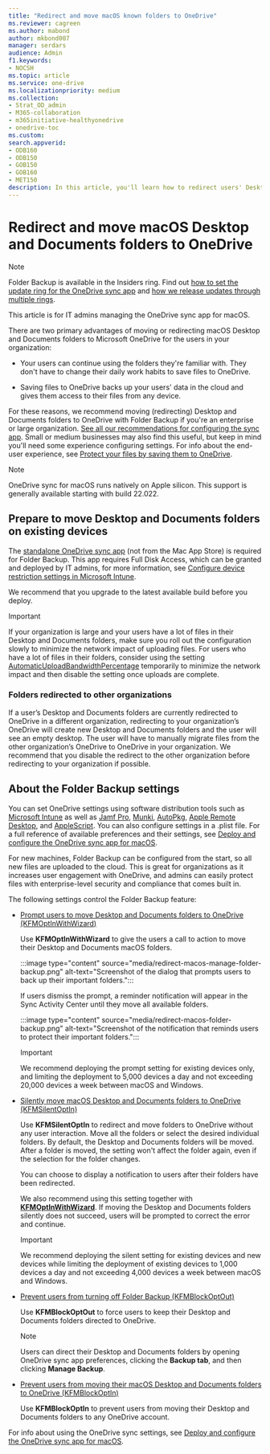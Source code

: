 ```yaml
---
title: "Redirect and move macOS known folders to OneDrive"
ms.reviewer: cagreen
ms.author: mabond
author: mkbond007
manager: serdars
audience: Admin
f1.keywords:
- NOCSH
ms.topic: article
ms.service: one-drive
ms.localizationpriority: medium
ms.collection: 
- Strat_OD_admin
- M365-collaboration
- m365initiative-healthyonedrive
- onedrive-toc
ms.custom:
search.appverid:
- ODB160
- ODB150
- GOB150
- GOB160
- MET150
description: In this article, you'll learn how to redirect users' Desktop and Documents folders to OneDrive on macOS using Folder Backup (Known Folder Move).
---
```

# Redirect and move macOS Desktop and Documents folders to OneDrive

> [!NOTE]
> Folder Backup is available in the Insiders ring. Find out [how to set the update ring for the OneDrive sync app](use-group-policy.md#set-the-sync-app-update-ring) and [how we release updates through multiple rings](sync-client-update-process.md#how-we-release-updates-through-multiple-rings).

This article is for IT admins managing the OneDrive sync app for macOS.
  
There are two primary advantages of moving or redirecting macOS Desktop and Documents folders to Microsoft OneDrive for the users in your organization:
  
- Your users can continue using the folders they're familiar with. They don't have to change their daily work habits to save files to OneDrive.

- Saving files to OneDrive backs up your users' data in the cloud and gives them access to their files from any device.

For these reasons, we recommend moving (redirecting) Desktop and Documents folders to OneDrive with Folder Backup if you're an enterprise or large organization. [See all our recommendations for configuring the sync app](ideal-state-configuration.md). Small or medium businesses may also find this useful, but keep in mind you'll need some experience configuring settings. For info about the end-user experience, see [Protect your files by saving them to OneDrive](https://support.office.com/article/d61a7930-a6fb-4b95-b28a-6552e77c3057).

> [!NOTE]
> OneDrive sync for macOS runs natively on Apple silicon. This support is generally available starting with build 22.022.

## Prepare to move Desktop and Documents folders on existing devices

The [standalone OneDrive sync app](https://support.microsoft.com/office/845dcf18-f921-435e-bf28-4e24b95e5fc0#OSVersion=Mac) (not from the Mac App Store) is required for Folder Backup. This app requires Full Disk Access, which can be granted and deployed by IT admins, for more information, see [Configure device restriction settings in Microsoft Intune](/mem/intune/configuration/device-restrictions-configure).

We recommend that you upgrade to the latest available build before you deploy.

<!---
For information on issues that can prevent folders from being moved, see [Fix problems with folder protection](https://support.office.com/article/d61a7930-a6fb-4b95-b28a-6552e77c3057#BKMK_FixProblems). 
--->

> [!IMPORTANT]
> If your organization is large and your users have a lot of files in their Desktop and Documents folders, make sure you roll out the configuration slowly to minimize the network impact of uploading files. For users who have a lot of files in their folders, consider using the setting [AutomaticUploadBandwidthPercentage](deploy-and-configure-on-macos.md#automaticuploadbandwidthpercentage) temporarily to minimize the network impact and then disable the setting once uploads are complete.

### Folders redirected to other organizations

If a user’s Desktop and Documents folders are currently redirected to OneDrive in a different organization, redirecting to your organization’s OneDrive will create new Desktop and Documents folders and the user will see an empty desktop. The user will have to manually migrate files from the other organization’s OneDrive to OneDrive in your organization. We recommend that you disable the redirect to the other organization before redirecting to your organization if possible.
  
## About the Folder Backup settings

You can set OneDrive settings using software distribution tools such as [Microsoft Intune](/mem/intune/apps/apps-add-office365-macOS) as well as [Jamf Pro](https://www.jamf.com/products/jamf-pro/), [Munki](https://www.munki.org/), [AutoPkg](https://github.com/autopkg/autopkg), [Apple Remote Desktop](https://support.apple.com/guide/remote-desktop/welcome/mac), and [AppleScript](https://developer.apple.com/library/archive/documentation/AppleScript/Conceptual/AppleScriptX/AppleScriptX.html). You can also configure settings in a .plist file. For a full reference of available preferences and their settings, see [Deploy and configure the OneDrive sync app for macOS](deploy-and-configure-on-macos.md).  

For new machines, Folder Backup can be configured from the start, so all new files are uploaded to the cloud. This is great for organizations as it increases user engagement with OneDrive, and admins can easily protect files with enterprise-level security and compliance that comes built in.

The following settings control the Folder Backup feature:
  
- [Prompt users to move Desktop and Documents folders to OneDrive (KFMOptInWithWizard)](deploy-and-configure-on-macos.md#kfmoptinwithwizard)

    Use **KFMOptInWithWizard** to give the users a call to action to move their Desktop and Documents macOS folders.

    :::image type="content" source="media/redirect-macos-manage-folder-backup.png" alt-text="Screenshot of the dialog that prompts users to back up their important folders.":::

    If users dismiss the prompt, a reminder notification will appear in the Sync Activity Center until they move all available folders.

    :::image type="content" source="media/redirect-macos-folder-backup.png" alt-text="Screenshot of the notification that reminds users to protect their important folders.":::

    > [!IMPORTANT]
    > We recommend deploying the prompt setting for existing devices only, and limiting the deployment to 5,000 devices a day and not exceeding 20,000 devices a week between macOS and Windows.
  
- [Silently move macOS Desktop and Documents folders to OneDrive (KFMSilentOptIn)](deploy-and-configure-on-macos.md#kfmsilentoptin)

    Use **KFMSilentOptIn** to redirect and move folders to OneDrive without any user interaction. Move all the folders or select the desired individual folders. By default, the Desktop and Documents folders will be moved. After a folder is moved, the setting won't affect the folder again, even if the selection for the folder changes.

    You can choose to display a notification to users after their folders have been redirected.

    We also recommend using this setting together with **[KFMOptInWithWizard](deploy-and-configure-on-macos.md#kfmoptinwithwizard)**. If moving the Desktop and Documents folders silently does not succeed, users will be prompted to correct the error and continue.

    > [!IMPORTANT]
    > We recommend deploying the silent setting for existing devices and new devices while limiting the deployment of existing devices to 1,000 devices a day and not exceeding 4,000 devices a week between macOS and Windows.

- [Prevent users from turning off Folder Backup (KFMBlockOptOut)](deploy-and-configure-on-macos.md#kfmblockoptout)

    Use **KFMBlockOptOut** to force users to keep their Desktop and Documents folders directed to OneDrive.

    > [!NOTE]
    > Users can direct their Desktop and Documents folders by opening OneDrive sync app preferences, clicking the **Backup tab**, and then clicking **Manage Backup**.
  
- [Prevent users from moving their macOS Desktop and Documents folders to OneDrive (KFMBlockOptIn)](deploy-and-configure-on-macos.md#kfmblockoptin)

    Use **KFMBlockOptIn** to prevent users from moving their Desktop and Documents folders to any OneDrive account.

For info about using the OneDrive sync settings, see [Deploy and configure the OneDrive sync app for macOS](deploy-and-configure-on-macos.md).
